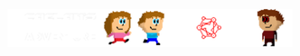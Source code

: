 ![Banner](https://github.com/BenjaminHalko/CaelansAdventure/raw/main/Installer%20Images/Banner.png)
